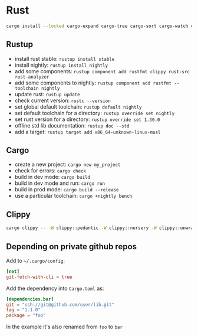 Rust
====
```sh
cargo install --locked cargo-expand cargo-tree cargo-sort cargo-watch cargo-spellcheck
```

Rustup
------
- install rust stable: `rustup install stable`
- install nightly: `rustup install nightly`
- add some components: `rustup component add rustfmt clippy rust-src rust-analyzer`
- add some components to nightly: `rustup component add rustfmt --toolchain nightly`
- update rust: `rustup update`
- check current version: `rustc --version`
- set global default toolchain: `rustup default nightly`
- set default toolchain for a directory: `rustup override set nightly`
- set rust version for a directory: `rustup override set 1.30.0`
- offline std lib documentation: `rustup doc --std`
- add a target: `rustup target add x86_64-unknown-linux-musl`

Cargo
-----

- create a new project: `cargo new my_project`
- check for errors: `cargo check`
- build in dev mode: `cargo build`
- build in dev mode and run: `cargo run`
- build in prod mode: `cargo build --release`
- use a particular toolchain: `cargo +nightly bench`

Clippy
------
```bash
cargo clippy -- -W clippy::pedantic -W clippy::nursery -W clippy::unwrap_used
```


Depending on private github repos
---------------------------------
Add to `~/.cargo/config`:
```toml
[net]
git-fetch-with-cli = true
```
Add the dependency into `Cargo.toml` as:
```toml
[dependencies.bar]
git = "ssh://git@github.com/user/lib.git"
tag = "1.1.0"
package = "foo"
```
In the example it's also renamed from `foo` to `bar`
